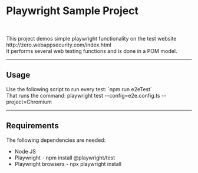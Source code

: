 <h1>Playwright Sample Project</h1>
<br>
<p>This project demos simple playwright functionality on the test website
    http://zero.webappsecurity.com/index.html<br>
    It performs several web testing functions and is done in a POM model.<br></p>
<hr>
<h2>Usage</h2>
<p>Use the following script to run every test: `npm run e2eTest`<br>
    That runs the command: playwright test --config=e2e.config.ts --project=Chromium<br>
    </p>
<hr>
<h2>Requirements</h2>
<p>The following dependencies are needed:
<ul>
<li>Node JS</li>
<li>Playwright - npm install @playwright/test</li>
<li>Playwright browsers - npx playwright install</li>
</ul></p>